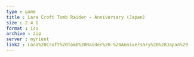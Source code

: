 ```yaml
---
type : game
title : Lara Croft Tomb Raider - Anniversary (Japan)
size : 2.4 G
format : iso
archive : zip
server : myrient
link2 : Lara%20Croft%20Tomb%20Raider%20-%20Anniversary%20%28Japan%29
---
```

